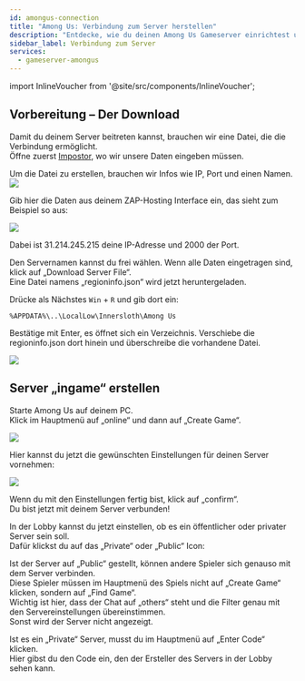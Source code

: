 ```yaml
---
id: amongus-connection
title: "Among Us: Verbindung zum Server herstellen"
description: "Entdecke, wie du deinen Among Us Gameserver einrichtest und dich für nahtloses Multiplayer-Gameplay verbindest → Jetzt mehr erfahren"
sidebar_label: Verbindung zum Server
services:
  - gameserver-amongus
---
```


import InlineVoucher from '@site/src/components/InlineVoucher';

<InlineVoucher />

## Vorbereitung – Der Download

Damit du deinem Server beitreten kannst, brauchen wir eine Datei, die die Verbindung ermöglicht.  
Öffne zuerst [Impostor](https://impostor.github.io/Impostor/), wo wir unsere Daten eingeben müssen.

Um die Datei zu erstellen, brauchen wir Infos wie IP, Port und einen Namen.  
![](https://screensaver01.zap-hosting.com/index.php/s/bQ7KzTAJcbAsLJd/preview)

Gib hier die Daten aus deinem ZAP-Hosting Interface ein, das sieht zum Beispiel so aus:

![](https://screensaver01.zap-hosting.com/index.php/s/7scfddD5WPFr25b/preview)

Dabei ist 31.214.245.215 deine IP-Adresse und 2000 der Port.

Den Servernamen kannst du frei wählen. Wenn alle Daten eingetragen sind, klick auf „Download Server File“.  
Eine Datei namens „regioninfo.json“ wird jetzt heruntergeladen.

Drücke als Nächstes `Win` + `R` und gib dort ein:

```
%APPDATA%\..\LocalLow\Innersloth\Among Us
```

Bestätige mit Enter, es öffnet sich ein Verzeichnis. Verschiebe die regioninfo.json dort hinein und überschreibe die vorhandene Datei.

![](https://screensaver01.zap-hosting.com/index.php/s/KTrfij6ww64DPCq/preview)


## Server „ingame“ erstellen

Starte Among Us auf deinem PC.  
Klick im Hauptmenü auf „online“ und dann auf „Create Game“.

![](https://screensaver01.zap-hosting.com/index.php/s/SfMwr82R9BbDK2P/preview)

Hier kannst du jetzt die gewünschten Einstellungen für deinen Server vornehmen:

![](https://screensaver01.zap-hosting.com/index.php/s/imzCR9WZenyrTSX/preview)

Wenn du mit den Einstellungen fertig bist, klick auf „confirm“.  
Du bist jetzt mit deinem Server verbunden!

In der Lobby kannst du jetzt einstellen, ob es ein öffentlicher oder privater Server sein soll.  
Dafür klickst du auf das „Private“ oder „Public“ Icon:

Ist der Server auf „Public“ gestellt, können andere Spieler sich genauso mit dem Server verbinden.  
Diese Spieler müssen im Hauptmenü des Spiels nicht auf „Create Game“ klicken, sondern auf „Find Game“.  
Wichtig ist hier, dass der Chat auf „others“ steht und die Filter genau mit den Servereinstellungen übereinstimmen.  
Sonst wird der Server nicht angezeigt.

Ist es ein „Private“ Server, musst du im Hauptmenü auf „Enter Code“ klicken.  
Hier gibst du den Code ein, den der Ersteller des Servers in der Lobby sehen kann.


<InlineVoucher />